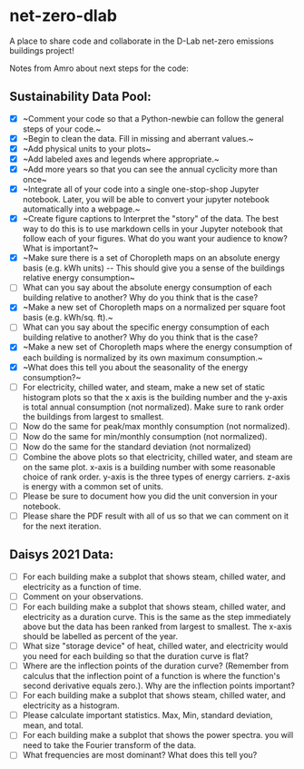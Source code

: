 # net-zero-dlab

A place to share code and collaborate in the D-Lab net-zero emissions buildings project!

Notes from Amro about next steps for the code:
## Sustainability Data Pool:
- [x] ~Comment your code so that a Python-newbie can follow the general steps of your code.~
- [x] ~Begin to clean the data. Fill in missing and aberrant values.~
- [x] ~Add physical units to your plots~
- [x] ~Add labeled axes and legends where appropriate.~
- [x] ~Add more years so that you can see the annual cyclicity more than once~
- [x] ~Integrate all of your code into a single one-stop-shop Jupyter notebook. Later, you will be able to convert your jupyter notebook automatically into a webpage.~
- [x] ~Create figure captions to Interpret the "story" of the data. The best way to do this is to use markdown cells in your Jupyter notebook that follow each of your figures. What do you want your audience to know? What is important?~
- [x] ~Make sure there is a set of Choropleth maps on an absolute energy basis (e.g. kWh units) -- This should give you a sense of the buildings relative energy consumption~
- [ ] What can you say about the absolute energy consumption of each building relative to another? Why do you think that is the case?
- [x] ~Make a new set of Choropleth maps on a normalized per square foot basis (e.g. kWh/sq. ft).~
- [ ] What can you say about the specific energy consumption of each building relative to another? Why do you think that is the case?
- [x] ~Make a new set of Choropleth maps where the energy consumption of each building is normalized by its own maximum consumption.~
- [x] ~What does this tell you about the seasonality of the energy consumption?~
- [ ] For electricity, chilled water, and steam, make a new set of static histogram plots so that the x axis is the building number and the y-axis is total annual consumption (not normalized). Make sure to rank order the buildings from largest to smallest.
- [ ] Now do the same for peak/max monthly consumption (not normalized).
- [ ] Now do the same for min/monthly consumption (not normalized).
- [ ] Now do the same for the standard deviation (not normalized)
- [ ] Combine the above plots so that electricity, chilled water, and steam are on the same plot. x-axis is a building number with some reasonable choice of rank order. y-axis is the three types of energy carriers. z-axis is energy with a common set of units.
- [ ] Please be sure to document how you did the unit conversion in your notebook.
- [ ] Please share the PDF result with all of us so that we can comment on it for the next iteration.

## Daisys 2021 Data:
- [ ] For each building make a subplot that shows steam, chilled water, and electricity as a function of time.
- [ ] Comment on your observations.
- [ ] For each building make a subplot that shows steam, chilled water, and electricity as a duration curve. This is the same as the step immediately above but the data has been ranked from largest to smallest.  The x-axis should be labelled as percent of the year.  
- [ ] What size "storage device" of heat, chilled water, and electricity would you need for each building so that the duration curve is flat?
- [ ] Where are the inflection points of the duration curve? (Remember from calculus that the inflection point of a function is where the function's second derivative equals zero.). Why are the inflection points important?
- [ ] For each building make a subplot that shows steam, chilled water, and electricity as a histogram.
- [ ] Please calculate important statistics. Max, Min, standard deviation, mean, and total.
- [ ] For each building make a subplot that shows the power spectra. you will need to take the Fourier transform of the data.
- [ ] What frequencies are most dominant? What does this tell you?
